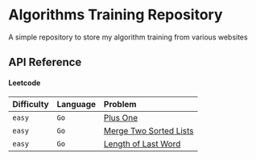 
# Algorithms Training Repository

A simple repository to store my algorithm training from various websites


## API Reference

#### Leetcode


| Difficulty | Language | Problem                    |
| :--------  | :------- | :------------------------- |
| `easy`     | `Go`     | [Plus One](https://github.com/jamesvincentsiauw-mac/algorithm-train/blob/main/leetcode/go/plus_one.go) |
| `easy`     | `Go`     | [Merge Two Sorted Lists](https://github.com/jamesvincentsiauw-mac/algorithm-train/blob/main/leetcode/go/merge_two_sorted_list.go) |
| `easy`     | `Go`     | [Length of Last Word](https://github.com/jamesvincentsiauw-mac/algorithm-train/blob/main/leetcode/go/length_of_last_word.go) |


